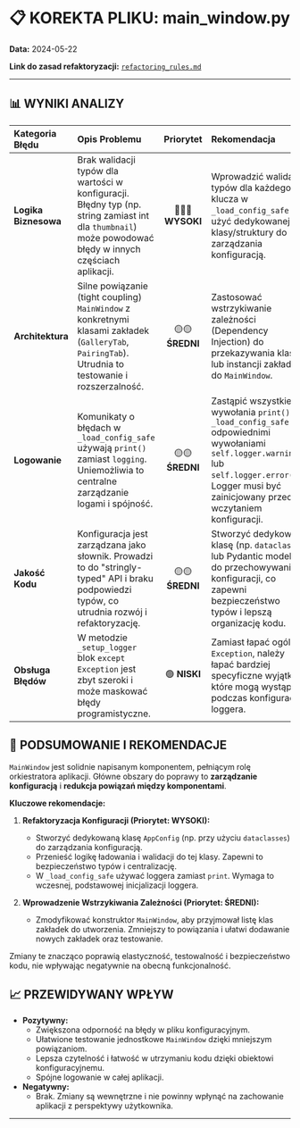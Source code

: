 # 📋 KOREKTA PLIKU: main_window.py

**Data:** 2024-05-22

**Link do zasad refaktoryzacji:** [`refactoring_rules.md`](../../doc/refactoring_rules.md)

---

## 📊 WYNIKI ANALIZY

| Kategoria Błędu      | Opis Problemu                                                                                                                                            |     Priorytet     | Rekomendacja                                                                                                                                                                                         |
| :------------------- | :------------------------------------------------------------------------------------------------------------------------------------------------------- | :---------------: | :--------------------------------------------------------------------------------------------------------------------------------------------------------------------------------------------------- |
| **Logika Biznesowa** | Brak walidacji typów dla wartości w konfiguracji. Błędny typ (np. string zamiast int dla `thumbnail`) może powodować błędy w innych częściach aplikacji. | 🔴🔴🔴 **WYSOKI** | Wprowadzić walidację typów dla każdego klucza w `_load_config_safe` lub użyć dedykowanej klasy/struktury do zarządzania konfiguracją.                                                                |
| **Architektura**     | Silne powiązanie (tight coupling) `MainWindow` z konkretnymi klasami zakładek (`GalleryTab`, `PairingTab`). Utrudnia to testowanie i rozszerzalność.     |  🟡🟡 **ŚREDNI**  | Zastosować wstrzykiwanie zależności (Dependency Injection) do przekazywania klas lub instancji zakładek do `MainWindow`.                                                                             |
| **Logowanie**        | Komunikaty o błędach w `_load_config_safe` używają `print()` zamiast `logging`. Uniemożliwia to centralne zarządzanie logami i spójność.                 |  🟡🟡 **ŚREDNI**  | Zastąpić wszystkie wywołania `print()` w `_load_config_safe` odpowiednimi wywołaniami `self.logger.warning()` lub `self.logger.error()`. Logger musi być zainicjowany przed wczytaniem konfiguracji. |
| **Jakość Kodu**      | Konfiguracja jest zarządzana jako słownik. Prowadzi to do "stringly-typed" API i braku podpowiedzi typów, co utrudnia rozwój i refaktoryzację.           |  🟡🟡 **ŚREDNI**  | Stworzyć dedykowaną klasę (np. `dataclass` lub Pydantic model) do przechowywania konfiguracji, co zapewni bezpieczeństwo typów i lepszą organizację kodu.                                            |
| **Obsługa Błędów**   | W metodzie `_setup_logger` blok `except Exception` jest zbyt szeroki i może maskować błędy programistyczne.                                              |   🟢 **NISKI**    | Zamiast łapać ogólny `Exception`, należy łapać bardziej specyficzne wyjątki, które mogą wystąpić podczas konfiguracji loggera.                                                                       |

## 🎯 PODSUMOWANIE I REKOMENDACJE

`MainWindow` jest solidnie napisanym komponentem, pełniącym rolę orkiestratora aplikacji. Główne obszary do poprawy to **zarządzanie konfiguracją** i **redukcja powiązań między komponentami**.

**Kluczowe rekomendacje:**

1.  **Refaktoryzacja Konfiguracji (Priorytet: WYSOKI):**

    - Stworzyć dedykowaną klasę `AppConfig` (np. przy użyciu `dataclasses`) do zarządzania konfiguracją.
    - Przenieść logikę ładowania i walidacji do tej klasy. Zapewni to bezpieczeństwo typów i centralizację.
    - W `_load_config_safe` używać loggera zamiast `print`. Wymaga to wczesnej, podstawowej inicjalizacji loggera.

2.  **Wprowadzenie Wstrzykiwania Zależności (Priorytet: ŚREDNI):**
    - Zmodyfikować konstruktor `MainWindow`, aby przyjmował listę klas zakładek do utworzenia. Zmniejszy to powiązania i ułatwi dodawanie nowych zakładek oraz testowanie.

Zmiany te znacząco poprawią elastyczność, testowalność i bezpieczeństwo kodu, nie wpływając negatywnie na obecną funkcjonalność.

## 📈 PRZEWIDYWANY WPŁYW

- **Pozytywny:**
  - Zwiększona odporność na błędy w pliku konfiguracyjnym.
  - Ułatwione testowanie jednostkowe `MainWindow` dzięki mniejszym powiązaniom.
  - Lepsza czytelność i łatwość w utrzymaniu kodu dzięki obiektowi konfiguracyjnemu.
  - Spójne logowanie w całej aplikacji.
- **Negatywny:**
  - Brak. Zmiany są wewnętrzne i nie powinny wpłynąć na zachowanie aplikacji z perspektywy użytkownika.

---
